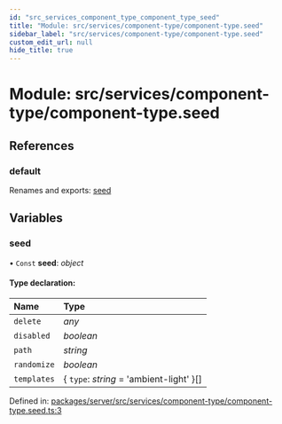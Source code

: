 ```yaml
---
id: "src_services_component_type_component_type_seed"
title: "Module: src/services/component-type/component-type.seed"
sidebar_label: "src/services/component-type/component-type.seed"
custom_edit_url: null
hide_title: true
---
```


# Module: src/services/component-type/component-type.seed

## References

### default

Renames and exports: [seed](src_services_component_type_component_type_seed.md#seed)

## Variables

### seed

• `Const` **seed**: *object*

#### Type declaration:

Name | Type |
:------ | :------ |
`delete` | *any* |
`disabled` | *boolean* |
`path` | *string* |
`randomize` | *boolean* |
`templates` | { `type`: *string* = 'ambient-light' }[] |

Defined in: [packages/server/src/services/component-type/component-type.seed.ts:3](https://github.com/xr3ngine/xr3ngine/blob/66a84a950/packages/server/src/services/component-type/component-type.seed.ts#L3)

